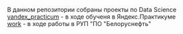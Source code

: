 В данном репозитории собраны проекты по Data Science<br>
[yandex_practicum](yandex_practicum) - в ходе обученя в Яндекс.Практикуме<br>
[work](work) - в ходе работы в РУП "ПО "Белоруснефть"<br>
